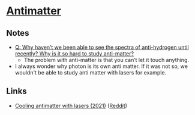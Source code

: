 # [Antimatter](http://en.wikipedia.org/wiki/Antimatter)

## Notes

- [Q: Why haven’t we been able to see the spectra of anti-hydrogen until recently? Why is it so hard to study anti-matter?](http://www.askamathematician.com/2017/03/q-why-havent-we-been-able-to-see-the-spectra-of-anti-hydrogen-until-recently-why-is-it-so-hard-to-study-anti-matter/)
  - The problem with anti-matter is that you can’t let it touch anything.
- I always wonder why photon is its own anti matter. If it was not so, we wouldn't be able to study anti matter with lasers for example.

## Links

- [Cooling antimatter with lasers (2021)](https://www.youtube.com/watch?v=4kJYoUy99h0) ([Reddit](https://www.reddit.com/r/Physics/comments/nknvwh/cooling_antimatter_with_lasers/))
